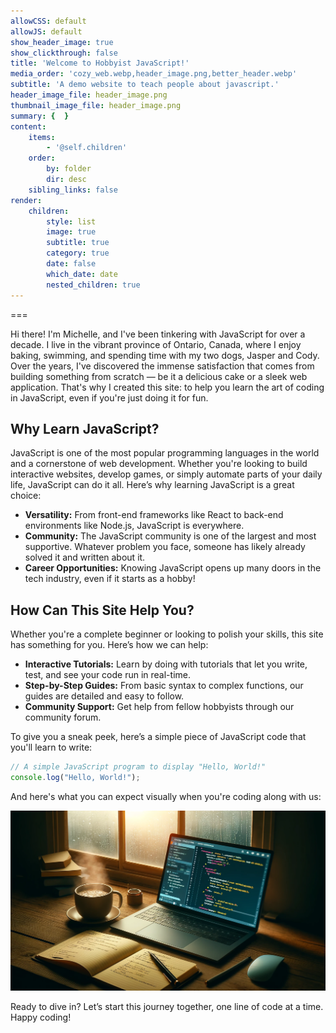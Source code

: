 ```yaml
---
allowCSS: default
allowJS: default
show_header_image: true
show_clickthrough: false
title: 'Welcome to Hobbyist JavaScript!'
media_order: 'cozy_web.webp,header_image.png,better_header.webp'
subtitle: 'A demo website to teach people about javascript.'
header_image_file: header_image.png
thumbnail_image_file: header_image.png
summary: {  }
content:
    items:
        - '@self.children'
    order:
        by: folder
        dir: desc
    sibling_links: false
render:
    children:
        style: list
        image: true
        subtitle: true
        category: true
        date: false
        which_date: date
        nested_children: true
---
```


===

Hi there! I'm Michelle, and I've been tinkering with JavaScript for over a decade. I live in the vibrant province of Ontario, Canada, where I enjoy baking, swimming, and spending time with my two dogs, Jasper and Cody. Over the years, I've discovered the immense satisfaction that comes from building something from scratch — be it a delicious cake or a sleek web application. That's why I created this site: to help you learn the art of coding in JavaScript, even if you're just doing it for fun.

## Why Learn JavaScript?

JavaScript is one of the most popular programming languages in the world and a cornerstone of web development. Whether you're looking to build interactive websites, develop games, or simply automate parts of your daily life, JavaScript can do it all. Here’s why learning JavaScript is a great choice:

- **Versatility:** From front-end frameworks like React to back-end environments like Node.js, JavaScript is everywhere.
- **Community:** The JavaScript community is one of the largest and most supportive. Whatever problem you face, someone has likely already solved it and written about it.
- **Career Opportunities:** Knowing JavaScript opens up many doors in the tech industry, even if it starts as a hobby!

## How Can This Site Help You?

Whether you're a complete beginner or looking to polish your skills, this site has something for you. Here’s how we can help:

- **Interactive Tutorials:** Learn by doing with tutorials that let you write, test, and see your code run in real-time.
- **Step-by-Step Guides:** From basic syntax to complex functions, our guides are detailed and easy to follow.
- **Community Support:** Get help from fellow hobbyists through our community forum.

To give you a sneak peek, here’s a simple piece of JavaScript code that you'll learn to write:

```javascript
// A simple JavaScript program to display "Hello, World!"
console.log("Hello, World!");
```

And here's what you can expect visually when you're coding along with us:

![An image depicting a cozy study setup with a laptop open to a JavaScript coding tutorial, a notepad, a cup of coffee, and a view of a rainy window.](cozy_web.webp)

Ready to dive in? Let’s start this journey together, one line of code at a time. Happy coding!